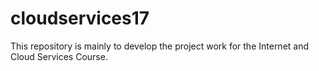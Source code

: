 # cloudservices17
This repository is mainly to develop the project work for the Internet and Cloud Services Course. 
